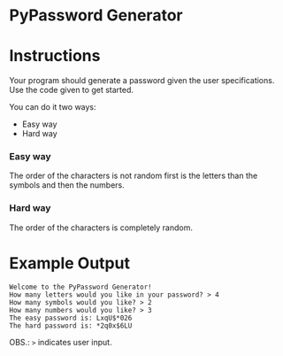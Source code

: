 # PyPassword Generator

# Instructions
Your program should generate a password given the user specifications.  
Use the code given to get started.

You can do it two ways:  
- Easy way  
- Hard way

### Easy way
The order of the characters is not random first is the letters than the symbols and then the numbers.

### Hard way
The order of the characters is completely random.

# Example Output

```
Welcome to the PyPassword Generator!
How many letters would you like in your password? > 4
How many symbols would you like? > 2
How many numbers would you like? > 3
The easy password is: LxqU$*026
The hard password is: *2q0x$6LU
```
OBS.: `>` indicates user input.
